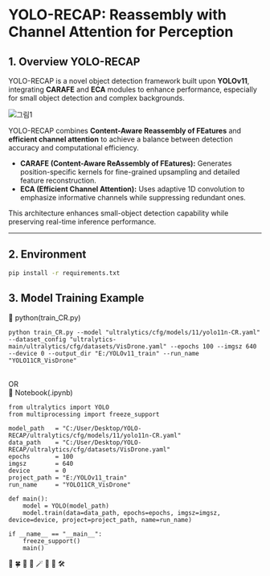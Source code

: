 # YOLO-RECAP: Reassembly with Channel Attention for Perception

## 1. Overview YOLO-RECAP
YOLO-RECAP is a novel object detection framework built upon **YOLOv11**, integrating **CARAFE** and **ECA** modules to enhance performance, especially for small object detection and complex backgrounds.

![그림1](https://github.com/user-attachments/assets/d9db2e55-4bb7-4fac-a25e-38529d3fc081)

YOLO-RECAP combines **Content-Aware Reassembly of FEatures** and **efficient channel attention** to achieve a balance between detection accuracy and computational efficiency.  
- **CARAFE (Content-Aware ReAssembly of FEatures):** Generates position-specific kernels for fine-grained upsampling and detailed feature reconstruction.  
- **ECA (Efficient Channel Attention):** Uses adaptive 1D convolution to emphasize informative channels while suppressing redundant ones.  

This architecture enhances small-object detection capability while preserving real-time inference performance.

---

## 2. Environment
```bash
pip install -r requirements.txt
```

## 3. Model Training Example
🚀 python(train_CR.py)
```
python train_CR.py --model "ultralytics/cfg/models/11/yolo11n-CR.yaml" --dataset_config "ultralytics-main/ultralytics/cfg/datasets/VisDrone.yaml" --epochs 100 --imgsz 640 --device 0 --output_dir "E:/YOLOv11_train" --run_name "YOLO11CR_VisDrone"
```   
<br>OR<br>
🚀 Notebook(.ipynb)
```
from ultralytics import YOLO
from multiprocessing import freeze_support

model_path   = "C:/User/Desktop/YOLO-RECAP/ultralytics/cfg/models/11/yolo11n-CR.yaml"
data_path    = "C:/User/Desktop/YOLO-RECAP/ultralytics/cfg/datasets/VisDrone.yaml"
epochs       = 100
imgsz        = 640
device       = 0
project_path = "E:/YOLOv11_train"
run_name     = "YOLO11CR_VisDrone"

def main():
    model = YOLO(model_path)
    model.train(data=data_path, epochs=epochs, imgsz=imgsz, device=device, project=project_path, name=run_name)

if __name__ == "__main__":
    freeze_support()  
    main()
```
🌸 🍀 🌷 🧸 🪄 🦾 💪 🛠️
